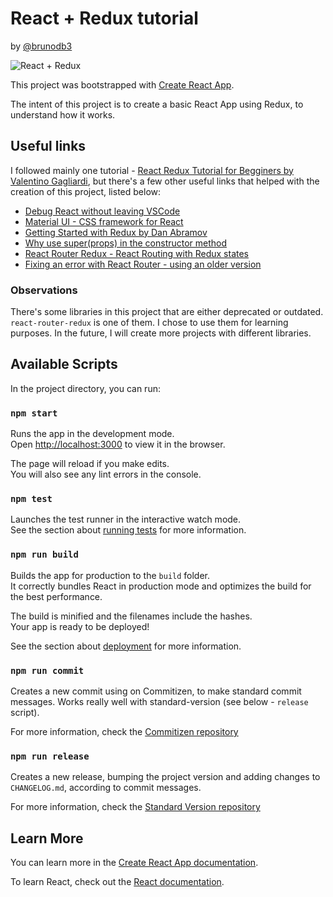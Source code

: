 # React + Redux tutorial

by [@brunodb3](https://github.com/brunodb3)

![React + Redux](https://miro.medium.com/max/1200/0*1p4U99DAhsOHqX-m.jpg)

This project was bootstrapped with [Create React App](https://github.com/facebook/create-react-app).

The intent of this project is to create a basic React App using Redux, to understand how it works.

## Useful links

I followed mainly one tutorial - [React Redux Tutorial for Begginers by Valentino Gagliardi](https://www.valentinog.com/blog/react-redux-tutorial-beginners/), but there's a few other useful links that helped with the creation of this project, listed below:

- [Debug React without leaving VSCode](https://medium.com/@auchenberg/live-edit-and-debug-your-react-apps-directly-from-vs-code-without-leaving-the-editor-3da489ed905f)
- [Material UI - CSS framework for React](https://material-ui.com)
- [Getting Started with Redux by Dan Abramov](https://egghead.io/courses/getting-started-with-redux)
- [Why use super(props) in the constructor method](https://overreacted.io/why-do-we-write-super-props/)
- [React Router Redux - React Routing with Redux states](https://github.com/reactjs/react-router-redux)
- [Fixing an error with React Router - using an older version](https://github.com/ReactTraining/react-router/issues/4477#issuecomment-278116607)

### Observations

There's some libraries in this project that are either deprecated or outdated. `react-router-redux` is one of them. I chose to use them for learning purposes. In the future, I will create more projects with different libraries.

## Available Scripts

In the project directory, you can run:

### `npm start`

Runs the app in the development mode.<br>
Open [http://localhost:3000](http://localhost:3000) to view it in the browser.

The page will reload if you make edits.<br>
You will also see any lint errors in the console.

### `npm test`

Launches the test runner in the interactive watch mode.<br>
See the section about [running tests](https://facebook.github.io/create-react-app/docs/running-tests) for more information.

### `npm run build`

Builds the app for production to the `build` folder.<br>
It correctly bundles React in production mode and optimizes the build for the best performance.

The build is minified and the filenames include the hashes.<br>
Your app is ready to be deployed!

See the section about [deployment](https://facebook.github.io/create-react-app/docs/deployment) for more information.

### `npm run commit`

Creates a new commit using on Commitizen, to make standard commit messages. Works really well with standard-version (see below - `release` script).

For more information, check the [Commitizen repository](https://github.com/commitizen/cz-cli)

### `npm run release`

Creates a new release, bumping the project version and adding changes to `CHANGELOG.md`, according to commit messages.

For more information, check the [Standard Version repository](https://github.com/conventional-changelog/standard-version)

## Learn More

You can learn more in the [Create React App documentation](https://facebook.github.io/create-react-app/docs/getting-started).

To learn React, check out the [React documentation](https://reactjs.org/).
